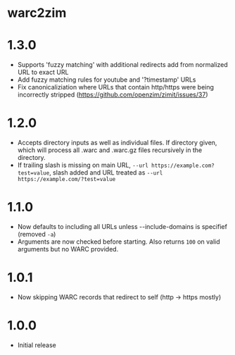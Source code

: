 warc2zim
===

# 1.3.0

* Supports 'fuzzy matching' with additional redirects add from normalized URL to exact URL
* Add fuzzy matching rules for youtube and '?timestamp' URLs
* Fix canonicaliziation where URLs that contain http/https were being incorrectly stripped (https://github.com/openzim/zimit/issues/37)

# 1.2.0

* Accepts directory inputs as well as individual files. If directory given, which will process all .warc and .warc.gz files recursively in the directory.
* If trailing slash is missing on main URL,  `--url https://example.com?test=value`, slash added and URL treated as `--url https://example.com/?test=value`

# 1.1.0

* Now defaults to including all URLs unless --include-domains is specifief (removed `-a`)
* Arguments are now checked before starting. Also returns `100` on valid arguments but no WARC provided.

# 1.0.1

* Now skipping WARC records that redirect to self (http -> https mostly)

# 1.0.0

* Initial release
